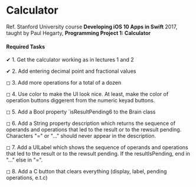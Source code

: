 #  Calculator

Ref. Stanford University course **Developing iOS 10 Apps in Swift** 2017, taught by Paul Hegarty, **Programming Project 1: Calculator**

#### Required Tasks
✔ 1. Get the calculator working as in lectures 1 and 2

✔ 2. Add entering decimal point and fractional values

◻ 3. Add more operations for a total of a dozen

◻ 4. Use color to make the UI look nice. At least, make the color of operation buttons diggerent from the numeric keyad buttons.

◻ 5. Add a Bool property `isResultPending6 to the Brain class

◻ 6. Add a String property description which returns the sequence of operands and operations that led to the result or to the rewsult pending. Characters "=" or "..." should never appear in the description.

◻ 7. Add a UILabel which shows the sequence of operands and operations that led to the result or to the rewsult pending. If the resultIsPending, end in "..." else in "=".

◻ 8. Add a C button that clears everything (display, label, pending operations, e.t.c)
